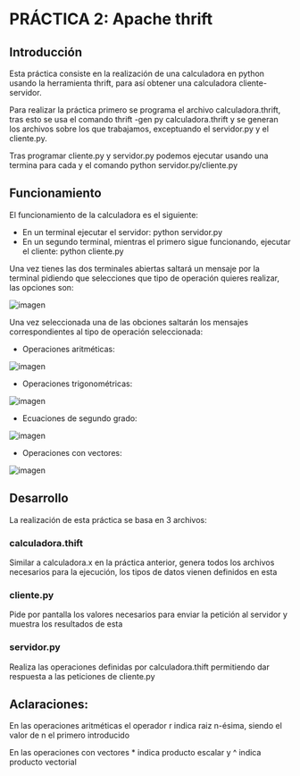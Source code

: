 # PRÁCTICA 2: Apache thrift
## Introducción

Esta práctica consiste en la realización de una calculadora en python usando la herramienta thrift, para así obtener una calculadora cliente-servidor.

Para realizar la práctica primero se programa el archivo calculadora.thrift, tras esto se usa el comando thrift -gen py calculadora.thrift y se generan los archivos sobre los que trabajamos, exceptuando el servidor.py y el cliente.py.

Tras programar cliente.py y servidor.py podemos ejecutar usando una termina para cada y el comando python servidor.py/cliente.py

## Funcionamiento

El funcionamiento de la calculadora es el siguiente:
- En un terminal ejecutar el servidor: python servidor.py
- En un segundo terminal, mientras el primero sigue funcionando, ejecutar el cliente: python cliente.py    

    

Una vez tienes las dos terminales abiertas saltará un mensaje por la terminal pidiendo que selecciones que tipo de operación quieres realizar, las opciones son:

![imagen](https://github.com/Jorgesnchz/PracticasDSD/assets/127404109/e6f01930-1e5a-4e45-9836-79c6a3ba55b0)

Una vez seleccionada una de las obciones saltarán los mensajes correspondientes al tipo de operación seleccionada:
 - Operaciones aritméticas:
   
![imagen](https://github.com/Jorgesnchz/PracticasDSD/assets/127404109/c17cc545-a9cb-44b0-87e6-8632d455d36a)
 - Operaciones trigonométricas:
   
![imagen](https://github.com/Jorgesnchz/PracticasDSD/assets/127404109/ef79d6e4-b584-4c13-98c5-2a844d6cfc75)
 - Ecuaciones de segundo grado:
   
![imagen](https://github.com/Jorgesnchz/PracticasDSD/assets/127404109/2493da39-1c4a-4db3-93d7-5f01d4eb1e3a)
 - Operaciones con vectores:
   
![imagen](https://github.com/Jorgesnchz/PracticasDSD/assets/127404109/607fd763-4e41-49bc-832f-c628787c28b8)

## Desarrollo 
 La realización de esta práctica se basa en 3 archivos:

 ### calculadora.thift
   Similar a calculadora.x en la práctica anterior, genera todos los archivos necesarios para la ejecución, los tipos de datos vienen definidos en esta

### cliente.py 
   Pide por pantalla los valores necesarios para enviar la petición al servidor y muestra los resultados de esta

### servidor.py 
   Realiza las operaciones definidas por calculadora.thift permitiendo dar respuesta a las peticiones de cliente.py 


## Aclaraciones: 
En las operaciones aritméticas el operador r indica raiz n-ésima, siendo el valor de n el primero introducido

En las operaciones con vectores * indica producto escalar y ^ indica producto vectorial
